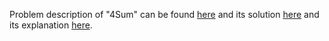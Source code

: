 Problem description of "4Sum" can be found [here](https://leetcode.com/problems/4sum/) 
and its solution [here](https://github.com/aurimas13/LeetCode-HackerRank-MAANG/blob/main/LeetCode/Python%20Solutions/4Sum/4Sum.py)
and its explanation [here](https://leetcode.com/problems/4sum/solutions/2782996/python-solution/).